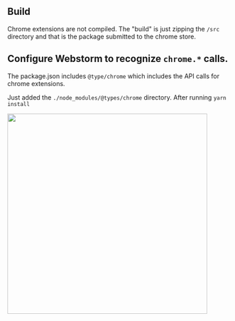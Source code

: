 ## Build
Chrome extensions are not compiled. The "build" is just zipping the `/src` directory and that is the package submitted to the chrome store.

## Configure Webstorm to recognize `chrome.*` calls.
The package.json includes `@type/chrome` which includes the API calls for chrome extensions.

Just added the `./node_modules/@types/chrome` directory. After running `yarn install`

<img src="https://user-images.githubusercontent.com/522197/149636567-beee38aa-b386-4a63-8507-84d3b6495bd3.png" width="450px">

